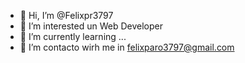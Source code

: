 - 👋 Hi, I’m @Felixpr3797
- 👀 I’m interested un Web Developer 
- 🌱 I’m currently learning ...
- 💞️ I’m contacto wirh me in felixparo3797@gmail.com

<!---
Felixpr3797/Felixpr3797 is a ✨ special ✨ repository because its `README.md` (this file) appears on your GitHub profile.
You can click the Preview link to take a look at your changes.
--->
